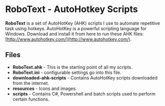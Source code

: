 RoboText - AutoHotkey Scripts
====

**RoboText** is a set of AutoHotKey (AHK) scripts I use to automate repetitive task using hotkeys. AutoHotKey is a powerful scripting language for Windows. Download and install it from here to run these AHK files: [http://www.autohotkey.com/](http://www.autohotkey.com/).

## Files
 - **RoboText.ahk** - This is the starting point of all my scripts.
 - **RoboText.ini** - configurable settings go into this file.
 - **downloaded-ahk-scripts** - Contains AutoHotKey scripts downloaded from the internet.
 - **resources** - Icons and images.
 - **scripts** - Contains C#, Powershell and batch scripts used to perform certain functions.

